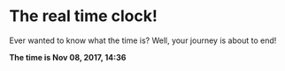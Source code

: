 # The real time clock!

Ever wanted to know what the time is? Well, your journey is about to end!

**The time is Nov 08, 2017, 14:36**